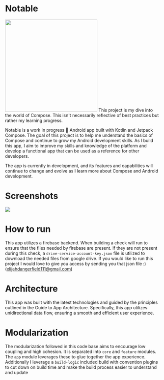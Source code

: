 # Notable

<img src="https://user-images.githubusercontent.com/45648517/218002812-154a6b51-c36d-4eba-8779-ab3129ca6b72.png"  width="300" height="300">
This project is my dive into the world of Compose. This isn't necessarily reflective of best practices but rather my learning progress.

Notable is a work in progress 🚧 Android app built with Kotlin and Jetpack Compose. The goal of this project is to help me understand the basics of Compose and continue to grow my Android development skills. As I build this app, I aim to improve my skills and knowledge of the platform and develop a functional app that can be used as a reference for other developers.

The app is currently in development, and its features and capabilities will continue to change and evolve as I learn more about Compose and Android development.

# Screenshots
![](https://user-images.githubusercontent.com/45648517/218001548-270e9fff-c00a-44b7-a15d-80f2683e7ab2.png)

# How to run

This app utilizes a firebase backend. When building a check will run to ensure that the files needed by firebase are present. If they are not present during this check, a `drive-service-account-key.json` file is utilized to download the needed files from google drive. 
If you would like to run this project I would love to give you access by sending you that json file :) (elijahdangerfield111@gmail.com)

# Architecture

This app was built with the latest technologies and guided by the principles outlined in the Guide to App Architecture. Specifically, this app utilizes unidirectional data flow, ensuring a smooth and efficient user experience.

# Modularization

The modularization followed in this code base aims to encourage low coupling and high cohesion. It is separated into `core` and `feature` modules. The `app` module leverages these to glue together the app experience. Additionally I leverage a `build-logic` included build with convention plugins to cut down on build time and make the build process easier to understand and update
